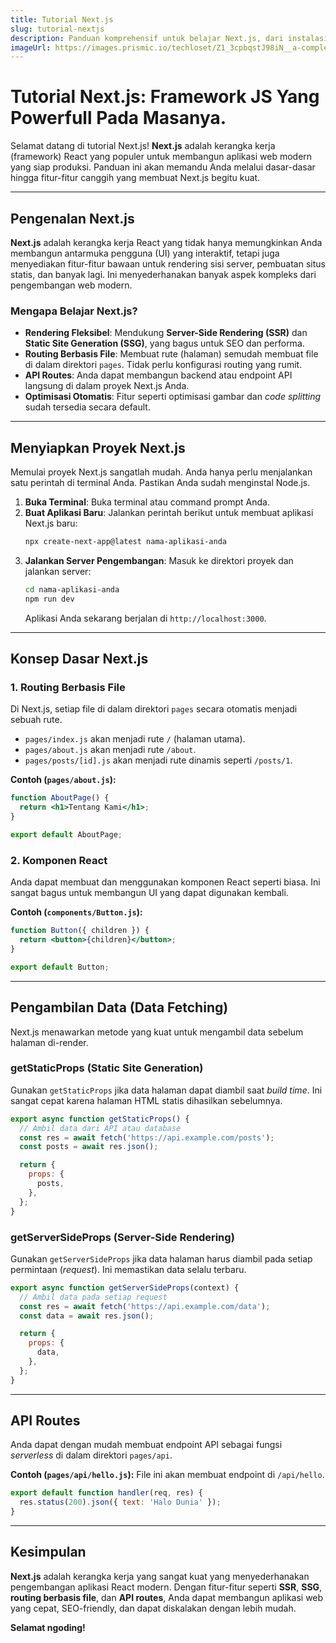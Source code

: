 ```yaml
---
title: Tutorial Next.js
slug: tutorial-nextjs
description: Panduan komprehensif untuk belajar Next.js, dari instalasi hingga fitur canggih seperti SSR dan API Routes.
imageUrl: https://images.prismic.io/techloset/Z1_3cpbqstJ98iN__a-complete-guide-to-next-js-a-react-js-framework.webp?auto=format%2Ccompress&fit=max&w=3840
---
```

# Tutorial Next.js: Framework JS Yang Powerfull Pada Masanya. 

Selamat datang di tutorial Next.js\! **Next.js** adalah kerangka kerja (framework) React yang populer untuk membangun aplikasi web modern yang siap produksi. Panduan ini akan memandu Anda melalui dasar-dasar hingga fitur-fitur canggih yang membuat Next.js begitu kuat.

-----

## Pengenalan Next.js 

**Next.js** adalah kerangka kerja React yang tidak hanya memungkinkan Anda membangun antarmuka pengguna (UI) yang interaktif, tetapi juga menyediakan fitur-fitur bawaan untuk rendering sisi server, pembuatan situs statis, dan banyak lagi. Ini menyederhanakan banyak aspek kompleks dari pengembangan web modern.

### Mengapa Belajar Next.js?

  - **Rendering Fleksibel**: Mendukung **Server-Side Rendering (SSR)** dan **Static Site Generation (SSG)**, yang bagus untuk SEO dan performa.
  - **Routing Berbasis File**: Membuat rute (halaman) semudah membuat file di dalam direktori `pages`. Tidak perlu konfigurasi routing yang rumit.
  - **API Routes**: Anda dapat membangun backend atau endpoint API langsung di dalam proyek Next.js Anda.
  - **Optimisasi Otomatis**: Fitur seperti optimisasi gambar dan *code splitting* sudah tersedia secara default.

-----

## Menyiapkan Proyek Next.js 

Memulai proyek Next.js sangatlah mudah. Anda hanya perlu menjalankan satu perintah di terminal Anda. Pastikan Anda sudah menginstal Node.js.

1.  **Buka Terminal**: Buka terminal atau command prompt Anda.
2.  **Buat Aplikasi Baru**: Jalankan perintah berikut untuk membuat aplikasi Next.js baru:
    ```bash
    npx create-next-app@latest nama-aplikasi-anda
    ```
3.  **Jalankan Server Pengembangan**: Masuk ke direktori proyek dan jalankan server:
    ```bash
    cd nama-aplikasi-anda
    npm run dev
    ```
    Aplikasi Anda sekarang berjalan di `http://localhost:3000`.

-----

## Konsep Dasar Next.js 

### 1\. Routing Berbasis File

Di Next.js, setiap file di dalam direktori `pages` secara otomatis menjadi sebuah rute.

  - `pages/index.js` akan menjadi rute `/` (halaman utama).
  - `pages/about.js` akan menjadi rute `/about`.
  - `pages/posts/[id].js` akan menjadi rute dinamis seperti `/posts/1`.

**Contoh (`pages/about.js`):**

```jsx
function AboutPage() {
  return <h1>Tentang Kami</h1>;
}

export default AboutPage;
```

### 2\. Komponen React

Anda dapat membuat dan menggunakan komponen React seperti biasa. Ini sangat bagus untuk membangun UI yang dapat digunakan kembali.

**Contoh (`components/Button.js`):**

```jsx
function Button({ children }) {
  return <button>{children}</button>;
}

export default Button;
```

-----

## Pengambilan Data (Data Fetching) 

Next.js menawarkan metode yang kuat untuk mengambil data sebelum halaman di-render.

### getStaticProps (Static Site Generation)

Gunakan `getStaticProps` jika data halaman dapat diambil saat *build time*. Ini sangat cepat karena halaman HTML statis dihasilkan sebelumnya.

```jsx
export async function getStaticProps() {
  // Ambil data dari API atau database
  const res = await fetch('https://api.example.com/posts');
  const posts = await res.json();

  return {
    props: {
      posts,
    },
  };
}
```

### getServerSideProps (Server-Side Rendering)

Gunakan `getServerSideProps` jika data halaman harus diambil pada setiap permintaan (*request*). Ini memastikan data selalu terbaru.

```jsx
export async function getServerSideProps(context) {
  // Ambil data pada setiap request
  const res = await fetch('https://api.example.com/data');
  const data = await res.json();

  return {
    props: {
      data,
    },
  };
}
```

-----

## API Routes 

Anda dapat dengan mudah membuat endpoint API sebagai fungsi *serverless* di dalam direktori `pages/api`.

**Contoh (`pages/api/hello.js`):**
File ini akan membuat endpoint di `/api/hello`.

```javascript
export default function handler(req, res) {
  res.status(200).json({ text: 'Halo Dunia' });
}
```

-----

## Kesimpulan 

**Next.js** adalah kerangka kerja yang sangat kuat yang menyederhanakan pengembangan aplikasi React modern. Dengan fitur-fitur seperti **SSR**, **SSG**, **routing berbasis file**, dan **API routes**, Anda dapat membangun aplikasi web yang cepat, SEO-friendly, dan dapat diskalakan dengan lebih mudah.

**Selamat ngoding\!**